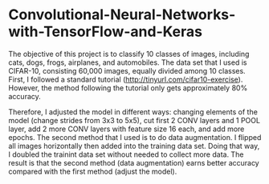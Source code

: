 # Convolutional-Neural-Networks-with-TensorFlow-and-Keras

The objective of this project is to classify 10 classes of images, including cats, dogs, frogs, airplanes, and automobiles. 
The data set that I used is CIFAR-10, consisting 60,000 images, equally divided among 10 classes. First, I followed a standard tutorial (http://tinyurl.com/cifar10-exercise). However, the method following the tutorial only gets approximately 80% accuracy. 

Therefore, I adjusted the model in different ways: changing elements of the model (change strides from 3x3 to 5x5), cut first 2 CONV layers and 1 POOL layer, add 2 more CONV layers with feature size 16 each, and add more epochs.
The second method that I used is to do data augmentation. I flipped all images horizontally then added into the training data set. Doing that way, I doubled the trainint data set without needed to collect more data.
The result is that the second method (data augmentation) earns better accuracy compared with the first method (adjust the model). 

